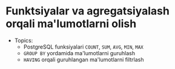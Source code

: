# Funktsiyalar va agregatsiyalash orqali ma'lumotlarni olish

- Topics:
  - PostgreSQL funksiyalari `COUNT`, `SUM`, `AVG`, `MIN`, `MAX`
  - `GROUP BY` yordamida ma'lumotlarni guruhlash
  - `HAVING` orqali guruhlangan ma'lumotlarni filtrlash

